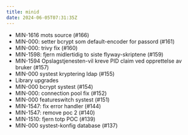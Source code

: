 ```yaml
---
title: minid
date: 2024-06-05T07:31:35Z
---
```

- MIN-1616 mots source (#166)
- MIN-000: setter bcrypt som default-encoder for passord (#161)
- MIN-000: trivy fix (#160)
- MIN-1598: fjern midlertidig to siste flyway-skriptene  (#159)
- MIN-1594 Opslagstjenesten-vil kreve PID claim ved opprettelse av bruker (#157)
- MIN-000 systest kryptering ldap (#155)
- Library upgrades
- MIN-000 bcrypt systest (#154)
- MIN-000: connection pool fix (#152)
- MIN-000 featureswitch systest (#151)
- MIN-1547: fix error handler (#144)
- MIN-1547: remove poc 2 (#140)
- MIN-1510: fjern totp POC (#139)
- MIN-000 systest-konfig database (#137)

